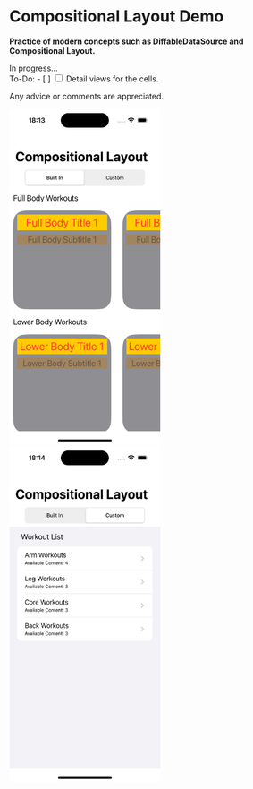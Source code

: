 # Compositional Layout Demo

**Practice of modern concepts such as DiffableDataSource and Compositional Layout.**

In progress...<br/>
To-Do: - [ ] <input type="checkbox">  Detail views for the cells. <br/>

Any advice or comments are appreciated.

[<img src="builtInSegment.png" width="270" height="600" />](builtInSegment.png)&nbsp;&nbsp;&nbsp;&nbsp;
[<img src="customSegment.png" width="270" height="600" />](customSegment.png)

